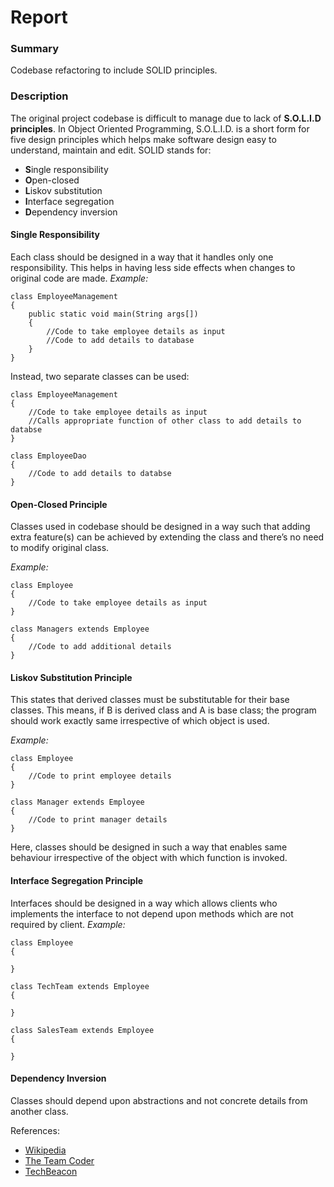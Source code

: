 # Report

### Summary
Codebase refactoring to include SOLID principles.

### Description
The original project codebase is difficult to manage due to lack of **S.O.L.I.D principles**.
In Object Oriented Programming, S.O.L.I.D. is a short form for five design principles which helps make software design easy to understand, maintain and edit.
SOLID stands for:
* **S**ingle responsibility
* **O**pen-closed
* **L**iskov substitution
* **I**nterface segregation
* **D**ependency inversion

#### Single Responsibility
Each class should be designed in a way that it handles only one responsibility. This helps in having less side effects when changes to original code are made.
*Example:*
```
class EmployeeManagement
{
	public static void main(String args[])
	{
		//Code to take employee details as input
		//Code to add details to database
	}
}
```

Instead, two separate classes can be used:
```
class EmployeeManagement
{
	//Code to take employee details as input
	//Calls appropriate function of other class to add details to databse
}

class EmployeeDao
{
	//Code to add details to databse
}
```

#### Open-Closed Principle
Classes used in codebase should be designed in a way such that adding extra feature(s) can be achieved by extending the class and there’s no need to modify original class.

*Example:*
```
class Employee
{
	//Code to take employee details as input
}

class Managers extends Employee
{
	//Code to add additional details
}
```

#### Liskov Substitution Principle
This states that derived classes must be substitutable for their base classes. This means, if B is derived class and A is base class; the program should work exactly same irrespective of which object is used.

*Example:*
```
class Employee
{
	//Code to print employee details
}

class Manager extends Employee
{
	//Code to print manager details
}
```
Here, classes should be designed in such a way that enables same behaviour irrespective of the object with which function is invoked.

#### Interface Segregation Principle
Interfaces should be designed in a way which allows clients who implements the interface to not depend upon methods which are not required by client.
*Example:*
```
class Employee
{

}

class TechTeam extends Employee
{

}

class SalesTeam extends Employee
{

}
```
#### Dependency Inversion
Classes should depend upon abstractions and not concrete details from another class.

References:
* [Wikipedia](https://en.wikipedia.org/wiki/SOLID)
* [The Team Coder](https://team-coder.com/solid-principles/)
* [TechBeacon](https://techbeacon.com/app-dev-testing/how-write-effective-software-defect-reports)
